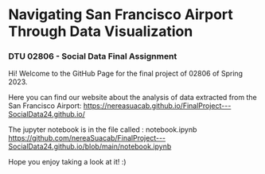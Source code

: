 # Navigating San Francisco Airport Through Data Visualization

### DTU 02806 - Social Data Final Assignment

Hi! Welcome to the GitHub Page for the final project of 02806 of Spring 2023. 

Here you can find our website about the analysis of data extracted from the San Francisco Airport: https://nereasuacab.github.io/FinalProject---SocialData24.github.io/ 

The jupyter notebook is in the file called : notebook.ipynb https://github.com/nereaSuacab/FinalProject---SocialData24.github.io/blob/main/notebook.ipynb

Hope you enjoy taking a look at it! :) 
